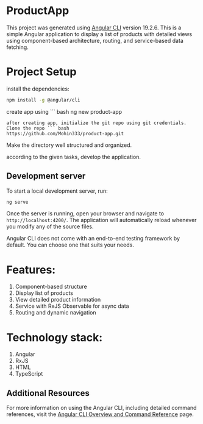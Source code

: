 # ProductApp

This project was generated using [Angular CLI](https://github.com/angular/angular-cli) version 19.2.6.
This is a simple Angular application to display a list of products with detailed views using component-based architecture, routing, and service-based data fetching.

# Project Setup

install the dependencies:
``` bash
npm install -g @angular/cli
```

create app using ``` bash
ng new product-app
```
after creating app, initialize the git repo using git credentials.
Clone the repo ``` bash
https://github.com/Mohin333/product-app.git
```

Make the directory well structured and organized. 

according to the given tasks, develop the application.

## Development server

To start a local development server, run:

```bash
ng serve
```

Once the server is running, open your browser and navigate to `http://localhost:4200/`. The application will automatically reload whenever you modify any of the source files.

Angular CLI does not come with an end-to-end testing framework by default. You can choose one that suits your needs.

# Features:
1. Component-based structure
2. Display list of products
3. View detailed product information
4. Service with RxJS Observable for async data
5. Routing and dynamic navigation

# Technology stack:
1. Angular
2. RxJS
3. HTML
4. TypeScript
   
## Additional Resources

For more information on using the Angular CLI, including detailed command references, visit the [Angular CLI Overview and Command Reference](https://angular.dev/tools/cli) page.
